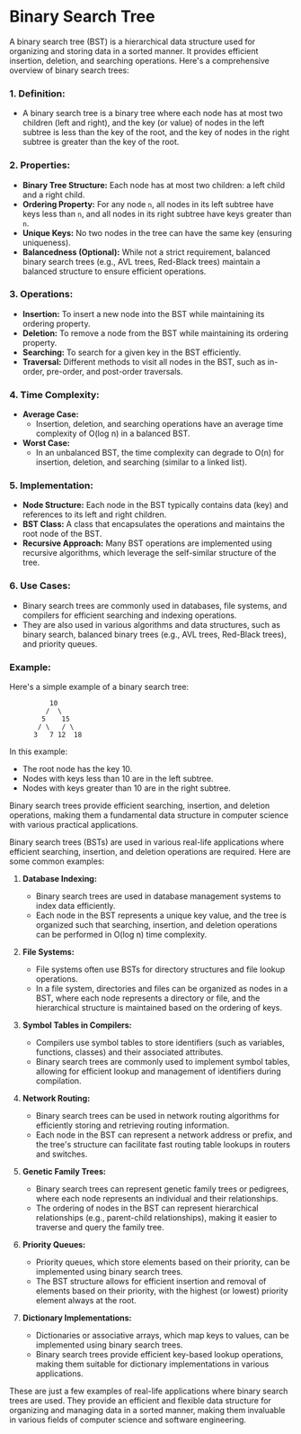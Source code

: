 # Binary Search Tree
A binary search tree (BST) is a hierarchical data structure used for organizing and storing data in a sorted manner. It provides efficient insertion, deletion, and searching operations. Here's a comprehensive overview of binary search trees:

### 1. Definition:
- A binary search tree is a binary tree where each node has at most two children (left and right), and the key (or value) of nodes in the left subtree is less than the key of the root, and the key of nodes in the right subtree is greater than the key of the root.

### 2. Properties:
- **Binary Tree Structure:** Each node has at most two children: a left child and a right child.
- **Ordering Property:** For any node `n`, all nodes in its left subtree have keys less than `n`, and all nodes in its right subtree have keys greater than `n`.
- **Unique Keys:** No two nodes in the tree can have the same key (ensuring uniqueness).
- **Balancedness (Optional):** While not a strict requirement, balanced binary search trees (e.g., AVL trees, Red-Black trees) maintain a balanced structure to ensure efficient operations.

### 3. Operations:
- **Insertion:** To insert a new node into the BST while maintaining its ordering property.
- **Deletion:** To remove a node from the BST while maintaining its ordering property.
- **Searching:** To search for a given key in the BST efficiently.
- **Traversal:** Different methods to visit all nodes in the BST, such as in-order, pre-order, and post-order traversals.

### 4. Time Complexity:
- **Average Case:**
    - Insertion, deletion, and searching operations have an average time complexity of O(log n) in a balanced BST.
- **Worst Case:**
    - In an unbalanced BST, the time complexity can degrade to O(n) for insertion, deletion, and searching (similar to a linked list).

### 5. Implementation:
- **Node Structure:** Each node in the BST typically contains data (key) and references to its left and right children.
- **BST Class:** A class that encapsulates the operations and maintains the root node of the BST.
- **Recursive Approach:** Many BST operations are implemented using recursive algorithms, which leverage the self-similar structure of the tree.

### 6. Use Cases:
- Binary search trees are commonly used in databases, file systems, and compilers for efficient searching and indexing operations.
- They are also used in various algorithms and data structures, such as binary search, balanced binary trees (e.g., AVL trees, Red-Black trees), and priority queues.

### Example:
Here's a simple example of a binary search tree:

```
          10
         /  \
        5    15
       / \   / \
      3   7 12  18
```

In this example:
- The root node has the key 10.
- Nodes with keys less than 10 are in the left subtree.
- Nodes with keys greater than 10 are in the right subtree.

Binary search trees provide efficient searching, insertion, and deletion operations, making them a fundamental data structure in computer science with various practical applications.

Binary search trees (BSTs) are used in various real-life applications where efficient searching, insertion, and deletion operations are required. Here are some common examples:

1. **Database Indexing:**
    - Binary search trees are used in database management systems to index data efficiently.
    - Each node in the BST represents a unique key value, and the tree is organized such that searching, insertion, and deletion operations can be performed in O(log n) time complexity.

2. **File Systems:**
    - File systems often use BSTs for directory structures and file lookup operations.
    - In a file system, directories and files can be organized as nodes in a BST, where each node represents a directory or file, and the hierarchical structure is maintained based on the ordering of keys.

3. **Symbol Tables in Compilers:**
    - Compilers use symbol tables to store identifiers (such as variables, functions, classes) and their associated attributes.
    - Binary search trees are commonly used to implement symbol tables, allowing for efficient lookup and management of identifiers during compilation.

4. **Network Routing:**
    - Binary search trees can be used in network routing algorithms for efficiently storing and retrieving routing information.
    - Each node in the BST can represent a network address or prefix, and the tree's structure can facilitate fast routing table lookups in routers and switches.

5. **Genetic Family Trees:**
    - Binary search trees can represent genetic family trees or pedigrees, where each node represents an individual and their relationships.
    - The ordering of nodes in the BST can represent hierarchical relationships (e.g., parent-child relationships), making it easier to traverse and query the family tree.

6. **Priority Queues:**
    - Priority queues, which store elements based on their priority, can be implemented using binary search trees.
    - The BST structure allows for efficient insertion and removal of elements based on their priority, with the highest (or lowest) priority element always at the root.

7. **Dictionary Implementations:**
    - Dictionaries or associative arrays, which map keys to values, can be implemented using binary search trees.
    - Binary search trees provide efficient key-based lookup operations, making them suitable for dictionary implementations in various applications.

These are just a few examples of real-life applications where binary search trees are used. They provide an efficient and flexible data structure for organizing and managing data in a sorted manner, making them invaluable in various fields of computer science and software engineering.